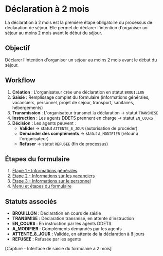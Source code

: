 # Déclaration à 2 mois

La déclaration à 2 mois est la première étape obligatoire du processus de déclaration de séjour. Elle permet de déclarer l'intention d'organiser un séjour au moins 2 mois avant le début du séjour.

## Objectif

Déclarer l'intention d'organiser un séjour au moins 2 mois avant le début du séjour.

## Workflow

1. **Création** : L'organisateur crée une déclaration en statut `BROUILLON`
2. **Saisie** : Remplissage complet du formulaire (informations générales, vacanciers, personnel, projet de séjour, transport, sanitaires, hébergements)
3. **Transmission** : L'organisateur transmet la déclaration → statut `TRANSMISE`
4. **Instruction** : Les agents DDETS prennent en charge → statut `EN_COURS`
5. **Décision** : Les agents peuvent :
   - **Valider** → statut `ATTENTE_8_JOUR` (autorisation de procéder)
   - **Demander des compléments** → statut `A_MODIFIER` (retour à l'organisateur)
   - **Refuser** → statut `REFUSEE` (fin de processus)

## Étapes du formulaire

1. [Étape 1 - Informations générales](etape-1-informations-generales.md)
2. [Étape 2 - Informations sur les vacanciers](etape-2-informations-sur-les-vacanciers.md)
3. [Étape 3 - Informations sur le personnel](etape-3-informations-sur-le-personnel.md)
4. [Menu et étapes du formulaire](menu-etapes-formulaire.md)

## Statuts associés

- **BROUILLON** : Déclaration en cours de saisie
- **TRANSMISE** : Déclaration transmise, en attente d'instruction
- **EN_COURS** : En instruction par les agents DDETS
- **A_MODIFIER** : Compléments demandés par les agents
- **ATTENTE_8_JOUR** : Validée, en attente de la déclaration à 8 jours
- **REFUSEE** : Refusée par les agents

[Capture - Interface de saisie du formulaire à 2 mois] 